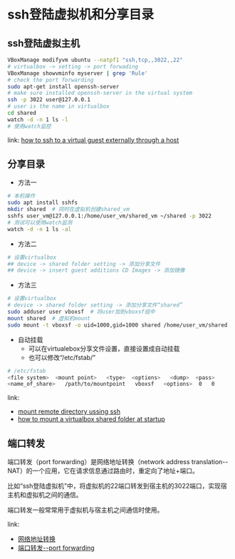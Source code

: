 # ssh登陆虚拟机和分享目录

## ssh登陆虚拟主机

```bash
VBoxManage modifyvm ubuntu --natpf1 "ssh,tcp,,3022,,22"
# virtualbox -> setting -> port forwading
VBoxManage showvminfo myserver | grep 'Rule'
# check the port forwarding
sudo apt-get install openssh-server
# make sure installed openssh-server in the virtual system
ssh -p 3022 user@127.0.0.1
# user is the name in virtualbox
cd shared
watch -d -n 1 ls -l
# 使用watch监控
```

link: [how to ssh to a virtual guest externally through a host](https://stackoverflow.com/questions/5906441/how-to-ssh-to-a-virtualbox-guest-externally-through-a-host?utm_medium=organic&utm_source=google_rich_qa&utm_campaign=google_rich_qa)

## 分享目录

- 方法一

```bash
# 本机操作
sudo apt install sshfs
mkdir shared  # 同时在虚拟机创建shared_vm
sshfs user_vm@127.0.0.1:/home/user_vm/shared_vm ~/shared -p 3022
# 测试可以使用watch监测
watch -d -n 1 ls -al
```

- 方法二

```bash
# 设置virtualbox
## device -> shared folder setting -> 添加分享文件
## device -> insert guest additions CD Images -> 添加镜像
```

- 方法三

```bash
# 设置virtualbox
# device -> shared folder setting -> 添加分享文件“shared”
sudo adduser user vboxsf  # 将user加到vboxsf组中
mount shared  # 虚拟机mount
sudo mount -t vboxsf -o uid=1000,gid=1000 shared /home/user_vm/shared  # 虚拟机终端
```

- 自动挂载
    - 可以在virtualebox分享文件设置，直接设置成自动挂载
    - 也可以修改“/etc/fstab/”

```bash
# /etc/fstab
<file system>  <mount point>   <type>  <options>   <dump>  <pass>
<name_of_share>   /path/to/mountpoint   vboxsf   <options>  0   0
```

link:

- [mount remote directory ussing ssh](https://askubuntu.com/questions/412477/mount-remote-directory-using-ssh?utm_medium=organic&utm_source=google_rich_qa&utm_campaign=google_rich_qa)
- [how to mount a virtualbox shared folder at startup](https://askubuntu.com/questions/252853/how-to-mount-a-virtualbox-shared-folder-at-startup)

## 端口转发

端口转发（port forwarding）是网络地址转换（network address
translation--NAT）的一个应用，它在请求信息通过路由时，重定向了地址+端口。

比如“ssh登陆虚拟机”中，将虚拟机的22端口转发到宿主机的3022端口，实现宿主机和虚拟机之间的通信。

端口转发一般常常用于虚拟机与宿主机之间通信时使用。

link: 

- [网络地址转换](https://zh.wikipedia.org/wiki/%E7%BD%91%E7%BB%9C%E5%9C%B0%E5%9D%80%E8%BD%AC%E6%8D%A2)
- [端口转发--port forwarding](https://en.wikipedia.org/wiki/Port_forwarding)
